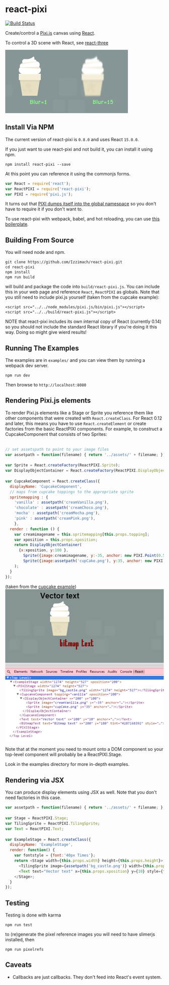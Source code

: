react-pixi
==========

[![Build Status](https://travis-ci.org/Izzimach/react-pixi.svg?branch=master)](https://travis-ci.org/Izzimach/react-pixi)

Create/control a [Pixi.js](https://github.com/GoodBoyDigital/pixi.js) canvas using [React](https://github.com/facebook/react).

To control a 3D scene with React, see [react-three](https://github.com/Izzimach/react-three/)

![Applying blur with a PIXI filter](docs/blurexample.png)

## Install Via NPM

The current version of react-pixi is `0.8.0` and uses React `15.0.0`.

If you just want to use react-pixi and not build it, you can
install it using npm.

```
npm install react-pixi --save
```

At this point you can reference it using the commonjs forms.

```js
var React = require('react');
var ReactPIXI = require('react-pixi');
var PIXI = require('pixi.js');
```

It turns out that [PIXI dumps itself into the global namespace](https://github.com/pixijs/pixi.js/blob/master/src/index.js#L27) so you don't have to require it if you don't want to.

To use react-pixi with webpack, babel, and hot reloading, you can use [this boilerplate][rpb].

[rpb]: https://github.com/brigand/react-pixi-boilerplate

## Building From Source

You will need node and npm.

```
git clone https://github.com/Izzimach/react-pixi.git
cd react-pixi
npm install
npm run build
```

will build and package the code into `build/react-pixi.js`. You can include
this in your web page and reference `React`, `ReactPIXI` as globals. Note that you
still need to include pixi.js yourself (taken from the cupcake example):

```
<script src="../../node_modules/pixi.js/bin/pixi.js"></script>
<script src="../../build/react-pixi.js"></script>
```

NOTE that react-pixi includes its own internal copy of React (currently 0.14)
so you should not include the standard React library if you're doing it this way.
Doing so might give wierd results!

## Running The Examples

The examples are in `examples/` and you can view them by running a webpack dev server.

```
npm run dev
```

Then browse to `http://localhost:8080`

## Rendering Pixi.js elements

To render Pixi.js elements like a Stage or Sprite you reference them like other
components that were created with `React.createClass`.  For React 0.12 and later,
this means you have to use `React.createElement` or create factories from the
basic ReactPIXI components. For example, to construct
 a CupcakeComponent that consists of two Sprites:

```js

// set assetspath to point to your image files
var assetpath = function(filename) { return '../assets/' + filename; };

var Sprite = React.createFactory(ReactPIXI.Sprite);
var DisplayObjectContainer = React.createFactory(ReactPIXI.DisplayObjectContainer);

var CupcakeComponent = React.createClass({
  displayName: 'CupcakeComponent',
  // maps from cupcake toppings to the appropriate sprite
  spritemapping : {
    'vanilla' : assetpath('creamVanilla.png'),
    'chocolate' : assetpath('creamChoco.png'),
    'mocha' : assetpath('creamMocha.png'),
    'pink' : assetpath('creamPink.png'),
    },
  render : function () {
    var creamimagename = this.spritemapping[this.props.topping];
    var xposition = this.props.xposition;
    return DisplayObjectContainer(
      {x:xposition, y:100 },
        Sprite({image:creamimagename, y:-35, anchor: new PIXI.Point(0.5,0.5), key:'topping'}, null),
        Sprite({image:assetpath('cupCake.png'), y:35, anchor: new PIXI.Point(0.5,0.5), key:'cake'}, null)
    );
  }
});
```
(taken from the [cupcake example](examples/cupcake/cupcake.js))
![Sample Cupcake component](docs/react-pixi-devshot.png)

Note that at the moment you need to mount onto a DOM component so your top-level component will probably be a ReactPIXI.Stage.

Look in the examples directory for more in-depth examples.

## Rendering via JSX

You can produce display elements using JSX as well. Note that you don't need
factories in this case.

```js
var assetpath = function(filename) { return '../assets/' + filename; };

var Stage = ReactPIXI.Stage;
var TilingSprite = ReactPIXI.TilingSprite;
var Text = ReactPIXI.Text;

var ExampleStage = React.createClass({
  displayName: 'ExampleStage',
  render: function() {
    var fontstyle = {font:'40px Times'};
    return <Stage width={this.props.width} height={this.props.height}>
      <TilingSprite image={assetpath('bg_castle.png')} width={this.props.width} height={this.props.height} key="1" />
      <Text text="Vector text" x={this.props.xposition} y={10} style={fontstyle} anchor={new PIXI.Point(0.5,0)} key="2" />
    </Stage>;
  }
});
```

## Testing

Testing is done with karma

```
npm run test
```

to (re)generate the pixel reference images you will need to have slimerjs installed, then

```
npm run pixelrefs
```

## Caveats

- Callbacks are just callbacks. They don't feed into React's event system.
